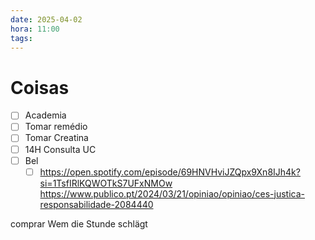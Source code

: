```yaml
---
date: 2025-04-02
hora: 11:00
tags:
---
```





# Coisas
- [ ] Academia
- [ ] Tomar remédio
- [ ] Tomar Creatina
- [ ] 14H Consulta UC
- [ ] Bel 
	- [ ] https://open.spotify.com/episode/69HNVHviJZQpx9Xn8IJh4k?si=1TsfIRlKQWOTkS7UFxNMOw
https://www.publico.pt/2024/03/21/opiniao/opiniao/ces-justica-responsabilidade-2084440

comprar Wem die Stunde schlägt